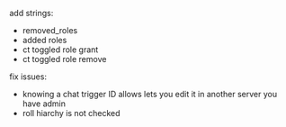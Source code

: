 add strings:
- removed_roles
- added roles
- ct toggled role grant
- ct toggled role remove

fix issues:
- knowing a chat trigger ID allows lets you edit it in another server you have admin
- roll hiarchy is not checked

